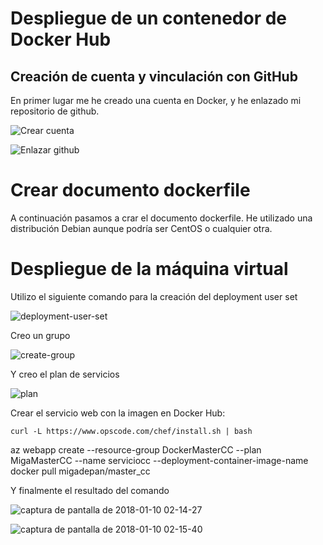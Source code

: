 # Despliegue de un contenedor de Docker Hub

## Creación de cuenta y vinculación con GitHub

En primer lugar me he creado una cuenta en Docker, y he enlazado mi repositorio de github.

![Crear cuenta](https://user-images.githubusercontent.com/6852023/34749178-4d3611fa-f5a0-11e7-8dca-a4bfa6ab65a8.png)


![Enlazar github](https://user-images.githubusercontent.com/6852023/34749200-60d2b0b0-f5a0-11e7-9435-84099d491552.png)


# Crear documento dockerfile

A continuación pasamos a crar el documento dockerfile. He utilizado una distribución Debian aunque podría ser CentOS o cualquier otra.

# Despliegue de la máquina virtual

Utilizo el siguiente comando para la creación del deployment user set

![deployment-user-set](https://user-images.githubusercontent.com/6852023/34749417-9cf199de-f5a1-11e7-9e5f-e0db06a3de90.png)

Creo un grupo 

![create-group](https://user-images.githubusercontent.com/6852023/34749442-c0e8222c-f5a1-11e7-8b7f-2c5facd73141.png)

Y creo el plan de servicios


![plan](https://user-images.githubusercontent.com/6852023/34749457-daac8004-f5a1-11e7-9663-a4a8dab398c6.png)


Crear el servicio web con la imagen en Docker Hub:

```
curl -L https://www.opscode.com/chef/install.sh | bash
```

az webapp create --resource-group DockerMasterCC --plan MigaMasterCC --name serviciocc --deployment-container-image-name docker pull migadepan/master_cc


Y finalmente el resultado del comando

![captura de pantalla de 2018-01-10 02-14-27](https://user-images.githubusercontent.com/6852023/34751337-43149140-f5ac-11e7-8d77-b39b1ec70655.png)


![captura de pantalla de 2018-01-10 02-15-40](https://user-images.githubusercontent.com/6852023/34751346-57bd84d0-f5ac-11e7-8ffc-513d3e44b8a9.png)





